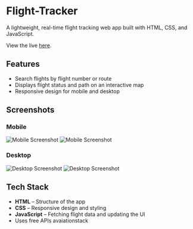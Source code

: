 # Flight-Tracker

A lightweight, real-time flight tracking web app built with HTML, CSS, and JavaScript.

View the live [here](https://flighttracker333.netlify.app).

## Features

- Search flights by flight number or route
- Displays flight status and path on an interactive map
- Responsive design for mobile and desktop

## Screenshots

### Mobile
![Mobile Screenshot](assets/home.png)
![Mobile Screenshot](assets/status.png)

### Desktop
![Desktop Screenshot](assets/home1.png)
![Desktop Screenshot](assets/status1.png)

## Tech Stack

- **HTML** – Structure of the app
- **CSS** – Responsive design and styling
- **JavaScript** – Fetching flight data and updating the UI
- Uses free APIs avaiationstack
